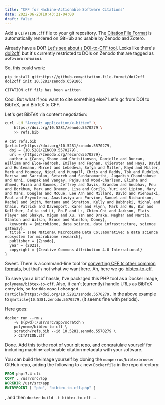 ```yaml
---
title: "CFF for Machine-Actionable Software Citations"
date: 2022-06-23T10:43:21-04:00
draft: false
---
```


Add a `CITATION.cff` file to your git repository. The [Citation File
Format](https://citation-file-format.github.io/) is automatically rendered on GitHub and usable by
Zenodo and Zotero.

Already have a DOI? [Let's see about a DOI-to-CFF
tool](https://github.com/citation-file-format/citation-file-format#tools-to-work-with-citationcff-files-wrench).
Looks like there's [doi2cff](https://github.com/citation-file-format/doi2cff), but it's currently
restricted to DOIs on Zenodo that are tagged as software releases.

So, this could work:
```
pip install git+https://github.com/citation-file-format/doi2cff
doi2cff init 10.5281/zenodo.6591863
```
```
CITATION.cff file has been written
```

Cool. But what if you want to cite something else? Let's go from DOI to BibTeX, and BibTeX to CFF.

Let's get BibTeX via [content negotiation](https://citation.crosscite.org/docs.html#sec-4):

```bash
curl -LH "Accept: application/x-bibtex" \
    https://doi.org/10.5281/zenodo.5570279 \
    >> refs.bib
```
```
# cat refs.bib
@article{https://doi.org/10.5281/zenodo.5570279,
  doi = {10.5281/ZENODO.5570279},
  url = {https://zenodo.org/record/5570279},
  author = {Canon, Shane and Christianson, Danielle and Duncan, William and Eloe-Fadrosh, Emiley and Fagnan, Kjiersten and Hays, David and Huntemann, Marcel and Lebedeva, Sofya and Miller, Kayd and Miller, Mark and Mouncey, Nigel and Mungall, Chris and Reddy, Tbk and Rudolph, Marisa and Sarrafan, Setareh and Sundaramurthi, Jagadish Chandrabose and Unni, Deepak and Vangay, Pajau and Wood-Charlson, Elisha and Ahmed, Faiza and Baumes, Jeffrey and Davis, Brandon and Anubhav, Fnu and Borkhum, Mark and Bramer, Lisa and Corilo, Yuri and Lipton, Mary and Mans, Douglas and McCue, Lee Ann and Millard, David and Piehowski, Paul and Prymolenna, Anastasiya and Purvine, Samuel and Richardson, Rachel and Smith, Montana and Stratton, Kelly and Babinski, Michal and Chain, Patrick and Davenport, Karen and Flynn, Mark and Hu, Bin and Kelliher, Julia and Li, Po-E and Lo, Chien-Chi and Jackson, Elais Player and Shakya, Migun and Xu, Yan and Drake, Meghan and Martin, Stanton and Wilson, Bruce and Winston, Donny},
  keywords = {microbiome, data science, data infrastructure, science gateway},
  title = {The National Microbiome Data Collaborative: a data science ecosystem for microbiome research},
  publisher = {Zenodo},
  year = {2021},
  copyright = {Creative Commons Attribution 4.0 International}
}
```

Sweet. There is a command-line tool for [converting CFF to other common
formats](https://pypi.org/project/cffconvert/), but that's not what we want here. Ah, here we go:
[bibtex-to-cff](https://github.com/monperrus/bibtexbrowser/).

To save you a bit of hassle, I've packaged this PHP tool as a Docker image,
`polyneme/bibtex-to-cff`. Also, it can't (currently) handle URLs as BibTeX entry ids, so for this
case I changed `@article{https://doi.org/10.5281/zenodo.5570279,` in the above example to
`@article{10.5281.zenodo.5570279,` (it seems fine with periods).

Here goes:

```
docker run --rm \
    -v $(pwd):/usr/src/app/scratch \
    polyneme/bibtex-to-cff \
    scratch/refs.bib --id 10.5281.zenodo.5570279 \
    > CITATION.cff
```

Done. Add this to the root of your git repo, and congratulate yourself for including
machine-actionable citation metadata with your software.

You can build the image yourself by cloning the `monperrus/bibtexbrowser` GitHub repo, adding the
following to a new `Dockerfile` in the repo directory:

```Dockerfile
FROM php:7.4-cli
COPY . /usr/src/app
WORKDIR /usr/src/app
ENTRYPOINT [ "php", "bibtex-to-cff.php" ]
```
, and then `docker build -t bibtex-to-cff .`.

